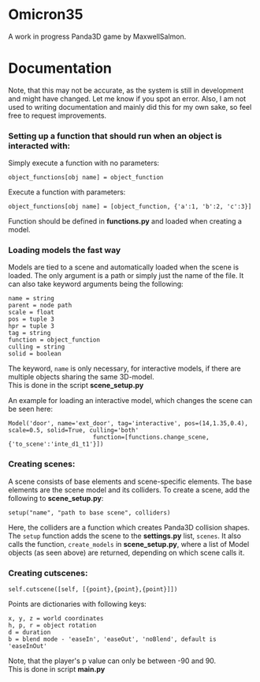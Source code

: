 # Omicron35
A work in progress Panda3D game by MaxwellSalmon.

# Documentation
Note, that this may not be accurate, as the system is still in development and might have changed. Let me know if you spot an error. Also, I am not
used to writing documentation and mainly did this for my own sake, so feel free to request improvements. 
### Setting up a function that should run when an object is interacted with:

Simply execute a function with no parameters:

```object_functions[obj name] = object_function```

Execute a function with parameters:

```object_functions[obj name] = [object_function, {'a':1, 'b':2, 'c':3}]```

Function should be defined in **functions.py** and loaded when creating a model.

### Loading models the fast way
Models are tied to a scene and automatically loaded when the scene is loaded. The only argument is a path or simply just the name of the file.
It can also take keyword arguments being the following:

```
name = string
parent = node path
scale = float
pos = tuple 3
hpr = tuple 3
tag = string
function = object_function
culling = string
solid = boolean
```
The keyword, ```name``` is only necessary, for interactive models, if there are multiple objects sharing the same 3D-model.<br>
This is done in the script **scene_setup.py**

An example for loading an interactive model, which changes the scene can be seen here:
```
Model('door', name='ext_door', tag='interactive', pos=(14,1.35,0.4), scale=0.5, solid=True, culling='both'
                        function=[functions.change_scene, {'to_scene':'inte_d1_t1'}])
```

### Creating scenes:
A scene consists of base elements and scene-specific elements. The base elements are the scene model and its colliders. To create a scene, add the following to **scene_setup.py**:

```setup("name", "path to base scene", colliders)```

Here, the colliders are a function which creates Panda3D collision shapes. The ```setup``` function adds the scene to the **settings.py** list,
```scenes```. It also calls the function, ```create_models``` in **scene_setup.py**, where a list of Model objects (as seen above) are returned,
depending on which scene calls it.

### Creating cutscenes:
```
self.cutscene([self, [{point},{point},{point}]])
```
Points are dictionaries with following keys:
```
x, y, z = world coordinates
h, p, r = object rotation
d = duration
b = blend mode - 'easeIn', 'easeOut', 'noBlend', default is 'easeInOut'
```
Note, that the player's p value can only be between -90 and 90.<br>
This is done in script **main.py**
